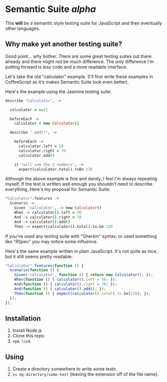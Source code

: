 Semantic Suite *alpha*
======================

This **will** be a semantic style testing suite for JavaScript and then
eventually other languages.

Why make yet another testing suite?
-----------------------------------

Good point... why bother. There are some great testing suites out there already
and there might not be much difference. The only difference I'm putting forward
is less code and a more readable interface.

Let's take the old "calculator" example. (I'll first write these examples in
CoffeeScript as it's makes Semantic Suite look even better).

Here's the example using the Jasmine testing suite:

```coffee
describe "Calculator", ->

  calculator = null

  beforeEach ->
    calculator = new Calculator()

  describe ".add()", ->

    beforeEach ->
      calculator.left = 50
      calculator.right = 70
      calculator.add()

    it "will sum the 2 numbers", ->
      expect(calculator.total).toBe 120
```

Although the above example is fine and dandy, I feel I'm always repeating
myself. If the test is written well enough you shouldn't need to describe 
everything. Here's my proposal for Semantic Suite:

```coffee
"Calculator".features ->
  Scenario ->
    Given 'calculator', -> new Calculator()
    When -> calculator().left = 50
    And -> calculator().right = 70
    And -> calculator().add()
    Then -> expect(calculator().total).to.be 120
```

If you've used any testing suite with "Gherkin" syntax, or used something like
"RSpec" you may notice some influence.

Here's the same example written in plain JavaScript. It's not quite as nice,
but it still seems pretty readable:

```javascript
"Calculator".features(function () {
  Scenario(function () {
    Given('calculator', function () { return new Calculator(); });
    When(function () { calculator().left = 50; });
    And(function () { calculator().right = 70; });
    And(function () { calculator().add(); });
    Then(function () { expect(calculator().total).to.be(120); });
  });
});
```

Installation
------------

1. Install Node.js
2. Clone this repo.
3. `npm link`

Using
-----

1. Create a directory somewhere to write some tests.
2. `ss my-directory/some-test` (leaving the extension off of the file name).

